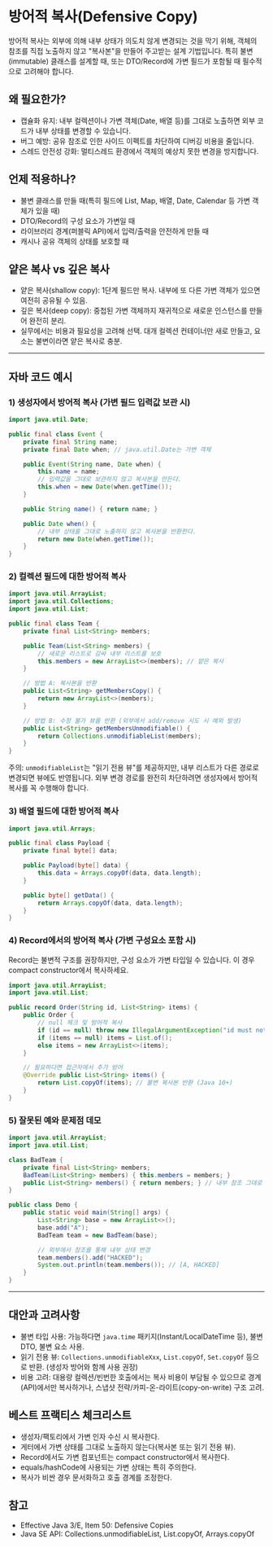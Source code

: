 # 방어적 복사(Defensive Copy)

방어적 복사는 외부에 의해 내부 상태가 의도치 않게 변경되는 것을 막기 위해, 객체의 참조를 직접 노출하지 않고 "복사본"을 만들어 주고받는 설계 기법입니다. 특히 불변(immutable) 클래스를 설계할 때, 또는 DTO/Record에 가변 필드가 포함될 때 필수적으로 고려해야 합니다.

## 왜 필요한가?
- 캡슐화 유지: 내부 컬렉션이나 가변 객체(Date, 배열 등)를 그대로 노출하면 외부 코드가 내부 상태를 변경할 수 있습니다.
- 버그 예방: 공유 참조로 인한 사이드 이펙트를 차단하여 디버깅 비용을 줄입니다.
- 스레드 안전성 강화: 멀티스레드 환경에서 객체의 예상치 못한 변경을 방지합니다.

## 언제 적용하나?
- 불변 클래스를 만들 때(특히 필드에 List, Map, 배열, Date, Calendar 등 가변 객체가 있을 때)
- DTO/Record의 구성 요소가 가변일 때
- 라이브러리 경계(퍼블릭 API)에서 입력/출력을 안전하게 만들 때
- 캐시나 공유 객체의 상태를 보호할 때

## 얕은 복사 vs 깊은 복사
- 얕은 복사(shallow copy): 1단계 필드만 복사. 내부에 또 다른 가변 객체가 있으면 여전히 공유될 수 있음.
- 깊은 복사(deep copy): 중첩된 가변 객체까지 재귀적으로 새로운 인스턴스를 만들어 완전히 분리.
- 실무에서는 비용과 필요성을 고려해 선택. 대개 컬렉션 컨테이너만 새로 만들고, 요소는 불변이라면 얕은 복사로 충분.

---

## 자바 코드 예시

### 1) 생성자에서 방어적 복사 (가변 필드 입력값 보관 시)
```java
import java.util.Date;

public final class Event {
    private final String name;
    private final Date when; // java.util.Date는 가변 객체

    public Event(String name, Date when) {
        this.name = name;
        // 입력값을 그대로 보관하지 않고 복사본을 만든다.
        this.when = new Date(when.getTime());
    }

    public String name() { return name; }

    public Date when() {
        // 내부 상태를 그대로 노출하지 않고 복사본을 반환한다.
        return new Date(when.getTime());
    }
}
```

### 2) 컬렉션 필드에 대한 방어적 복사
```java
import java.util.ArrayList;
import java.util.Collections;
import java.util.List;

public final class Team {
    private final List<String> members;

    public Team(List<String> members) {
        // 새로운 리스트로 감싸 내부 리스트를 보호
        this.members = new ArrayList<>(members); // 얕은 복사
    }

    // 방법 A: 복사본을 반환
    public List<String> getMembersCopy() {
        return new ArrayList<>(members);
    }

    // 방법 B: 수정 불가 뷰를 반환 (외부에서 add/remove 시도 시 예외 발생)
    public List<String> getMembersUnmodifiable() {
        return Collections.unmodifiableList(members);
    }
}
```

주의: `unmodifiableList`는 "읽기 전용 뷰"를 제공하지만, 내부 리스트가 다른 경로로 변경되면 뷰에도 반영됩니다. 외부 변경 경로를 완전히 차단하려면 생성자에서 방어적 복사를 꼭 수행해야 합니다.

### 3) 배열 필드에 대한 방어적 복사
```java
import java.util.Arrays;

public final class Payload {
    private final byte[] data;

    public Payload(byte[] data) {
        this.data = Arrays.copyOf(data, data.length);
    }

    public byte[] getData() {
        return Arrays.copyOf(data, data.length);
    }
}
```

### 4) Record에서의 방어적 복사 (가변 구성요소 포함 시)
Record는 불변적 구조를 권장하지만, 구성 요소가 가변 타입일 수 있습니다. 이 경우 compact constructor에서 복사하세요.

```java
import java.util.ArrayList;
import java.util.List;

public record Order(String id, List<String> items) {
    public Order {
        // null 체크 및 방어적 복사
        if (id == null) throw new IllegalArgumentException("id must not be null");
        if (items == null) items = List.of();
        else items = new ArrayList<>(items);
    }

    // 필요하다면 접근자에서 추가 방어
    @Override public List<String> items() {
        return List.copyOf(items); // 불변 복사본 반환 (Java 10+)
    }
}
```

### 5) 잘못된 예와 문제점 데모
```java
import java.util.ArrayList;
import java.util.List;

class BadTeam {
    private final List<String> members;
    BadTeam(List<String> members) { this.members = members; }
    public List<String> members() { return members; } // 내부 참조 그대로 노출 (문제)
}

public class Demo {
    public static void main(String[] args) {
        List<String> base = new ArrayList<>();
        base.add("A");
        BadTeam team = new BadTeam(base);

        // 외부에서 참조를 통해 내부 상태 변경
        team.members().add("HACKED");
        System.out.println(team.members()); // [A, HACKED]
    }
}
```

---

## 대안과 고려사항
- 불변 타입 사용: 가능하다면 `java.time` 패키지(Instant/LocalDateTime 등), 불변 DTO, 불변 요소 사용.
- 읽기 전용 뷰: `Collections.unmodifiableXxx`, `List.copyOf`, `Set.copyOf` 등으로 반환. (생성자 방어와 함께 사용 권장)
- 비용 고려: 대용량 컬렉션/빈번한 호출에서는 복사 비용이 부담될 수 있으므로 경계(API)에서만 복사하거나, 스냅샷 전략/카피-온-라이트(copy-on-write) 구조 고려.

## 베스트 프랙티스 체크리스트
- 생성자/팩토리에서 가변 인자 수신 시 복사한다.
- 게터에서 가변 상태를 그대로 노출하지 않는다(복사본 또는 읽기 전용 뷰).
- Record에서도 가변 컴포넌트는 compact constructor에서 복사한다.
- equals/hashCode에 사용되는 가변 상태는 특히 주의한다.
- 복사가 비싼 경우 문서화하고 호출 경계를 조정한다.

## 참고
- Effective Java 3/E, Item 50: Defensive Copies
- Java SE API: Collections.unmodifiableList, List.copyOf, Arrays.copyOf
